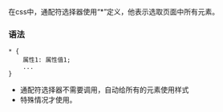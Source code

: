 在css中，通配符选择器使用“*”定义，他表示选取页面中所有元素。

### 语法

```
* {
    属性1: 属性值1;
    ...
}
```
* 通配符选择器不需要调用，自动给所有的元素使用样式
* 特殊情况才使用。